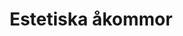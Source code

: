 ---
title: Estetiska åkommor
id: 6
description: ""
image: /img/default.jpg
slug: estetiska-akommor
brandLogo: /img/brand_Default.png
brandUrl: " "
templateKey: category-page

---